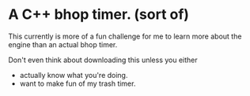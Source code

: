 # A C++ bhop timer. (sort of)

This currently is more of a fun challenge for me to learn more about the engine than an actual bhop timer.

Don't even think about downloading this unless you either
* actually know what you're doing.
* want to make fun of my trash timer.